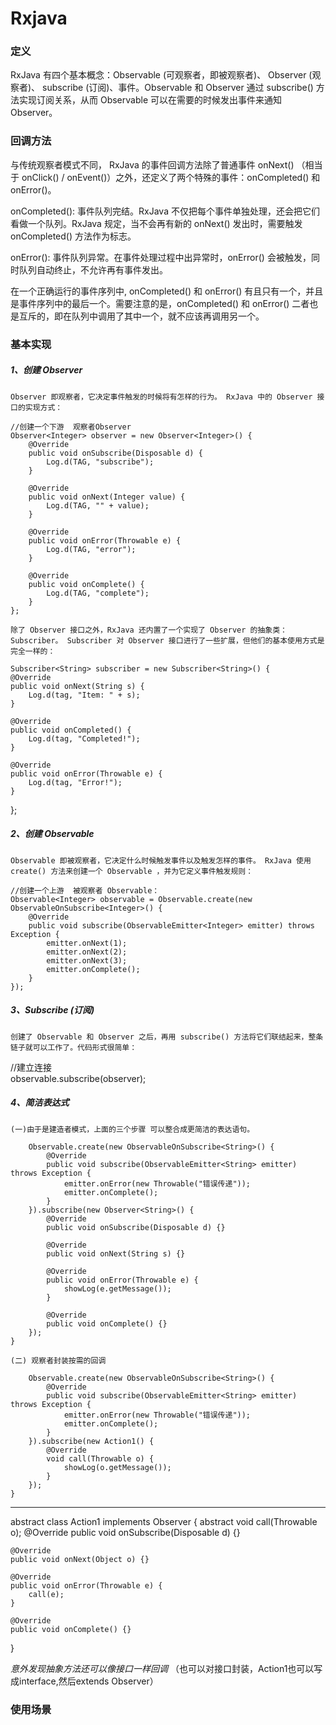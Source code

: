 # Rxjava

### 定义

RxJava 有四个基本概念：Observable (可观察者，即被观察者)、 Observer (观察者)、 subscribe (订阅)、事件。Observable 和 Observer 通过 subscribe() 方法实现订阅关系，从而 Observable 可以在需要的时候发出事件来通知 Observer。

### 回调方法

与传统观察者模式不同， RxJava 的事件回调方法除了普通事件 onNext() （相当于 onClick() / onEvent()）之外，还定义了两个特殊的事件：onCompleted() 和 onError()。  

onCompleted(): 事件队列完结。RxJava 不仅把每个事件单独处理，还会把它们看做一个队列。RxJava 规定，当不会再有新的 onNext() 发出时，需要触发 onCompleted() 方法作为标志。  

onError(): 事件队列异常。在事件处理过程中出异常时，onError() 会被触发，同时队列自动终止，不允许再有事件发出。 

在一个正确运行的事件序列中, onCompleted() 和 onError() 有且只有一个，并且是事件序列中的最后一个。需要注意的是，onCompleted() 和 onError() 二者也是互斥的，即在队列中调用了其中一个，就不应该再调用另一个。

### 基本实现

##### 1、创建 Observer

`Observer 即观察者，它决定事件触发的时候将有怎样的行为。 RxJava 中的 Observer 接口的实现方式：`
    
    //创建一个下游  观察者Observer
    Observer<Integer> observer = new Observer<Integer>() {
        @Override
        public void onSubscribe(Disposable d) {
            Log.d(TAG, "subscribe");
        }

        @Override
        public void onNext(Integer value) {
            Log.d(TAG, "" + value);
        }

        @Override
        public void onError(Throwable e) {
            Log.d(TAG, "error");
        }

        @Override
        public void onComplete() {
            Log.d(TAG, "complete");
        }
    };
    
`除了 Observer 接口之外，RxJava 还内置了一个实现了 Observer 的抽象类：Subscriber。 Subscriber 对 Observer 接口进行了一些扩展，但他们的基本使用方式是完全一样的：`  
    
    Subscriber<String> subscriber = new Subscriber<String>() {
    @Override
    public void onNext(String s) {
        Log.d(tag, "Item: " + s);
    }

    @Override
    public void onCompleted() {
        Log.d(tag, "Completed!");
    }

    @Override
    public void onError(Throwable e) {
        Log.d(tag, "Error!");
    }
};

##### 2、创建 Observable

`Observable 即被观察者，它决定什么时候触发事件以及触发怎样的事件。 RxJava 使用 create() 方法来创建一个 Observable ，并为它定义事件触发规则：`  

    //创建一个上游  被观察者 Observable：
    Observable<Integer> observable = Observable.create(new ObservableOnSubscribe<Integer>() {
        @Override
        public void subscribe(ObservableEmitter<Integer> emitter) throws Exception {
            emitter.onNext(1);
            emitter.onNext(2);
            emitter.onNext(3);
            emitter.onComplete();
        }
    });
    
##### 3、Subscribe (订阅)

`创建了 Observable 和 Observer 之后，再用 subscribe() 方法将它们联结起来，整条链子就可以工作了。代码形式很简单：`  

  //建立连接  
  observable.subscribe(observer);
  
##### 4、简洁表达式

`(一)由于是建造者模式，上面的三个步骤 可以整合成更简洁的表达语句。`
  
        Observable.create(new ObservableOnSubscribe<String>() {
            @Override
            public void subscribe(ObservableEmitter<String> emitter) throws Exception {
                emitter.onError(new Throwable("错误传递"));
                emitter.onComplete();
            }
        }).subscribe(new Observer<String>() {
            @Override
            public void onSubscribe(Disposable d) {}

            @Override
            public void onNext(String s) {}

            @Override
            public void onError(Throwable e) {
                showLog(e.getMessage());
            }

            @Override
            public void onComplete() {}
        });
    }
 
`(二) 观察者封装按需的回调`

        Observable.create(new ObservableOnSubscribe<String>() {
            @Override
            public void subscribe(ObservableEmitter<String> emitter) throws Exception {
                emitter.onError(new Throwable("错误传递"));
                emitter.onComplete();
            }
        }).subscribe(new Action1() {
            @Override
            void call(Throwable o) {
                showLog(o.getMessage());
            }
        });
    }
    
----------------------------------------------------------------

   abstract class Action1 implements Observer {
    abstract void call(Throwable o);
    @Override
    public void onSubscribe(Disposable d) {}

    @Override
    public void onNext(Object o) {}

    @Override
    public void onError(Throwable e) {
        call(e);
    }

    @Override
    public void onComplete() {}
}

_意外发现抽象方法还可以像接口一样回调_  （也可以对接口封装，Action1也可以写成interface,然后extends Observer）
    
### 使用场景
    
    
    

